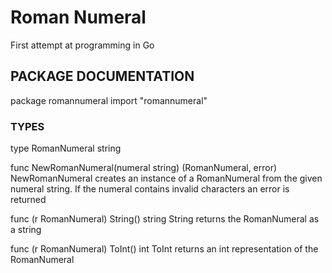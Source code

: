 # Roman Numeral

First attempt at programming in Go

## PACKAGE DOCUMENTATION

package romannumeral
    import "romannumeral"


### TYPES

type RomanNumeral string

func NewRomanNumeral(numeral string) (RomanNumeral, error)
    NewRomanNumeral creates an instance of a RomanNumeral from the given
        numeral string. If the numeral contains invalid characters an error is
	    returned

func (r RomanNumeral) String() string
    String returns the RomanNumeral as a string

func (r RomanNumeral) ToInt() int
    ToInt returns an int representation of the RomanNumeral